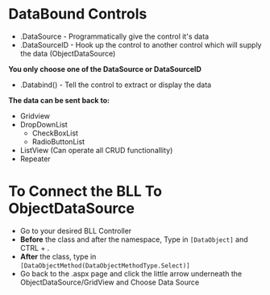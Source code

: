 # DataBound Controls

- .DataSource - Programmatically give the control it's data
- .DataSourceID - Hook up the control to another control which will supply the data (ObjectDataSource)

**You only choose one of the DataSource or DataSourceID**
- .Databind() - Tell the control to extract or display the data

**The data can be sent back to:**
- Gridview
- DropDownList
  - CheckBoxList
  - RadioButtonList
- ListView (Can operate all CRUD functionallity)
- Repeater



# To Connect the BLL To ObjectDataSource

- Go to your desired BLL Controller
- **Before** the class and after the namespace, Type in `[DataObject]` and CTRL + .
- **After** the class, type in `[DataObjectMethod(DataObjectMethodType.Select)]`
- Go back to the .aspx page and click the little arrow underneath the ObjectDataSource/GridView and Choose Data Source
